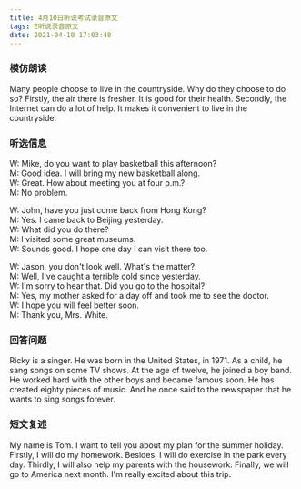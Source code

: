 ```yaml
---
title: 4月10日听说考试录音原文
tags: E听说录音原文
date: 2021-04-10 17:03:48
---
```




### 模仿朗读

<p>Many people choose to live in the countryside. Why do they choose to do so? Firstly, the air there is fresher. It is good for their health. Secondly, the Internet can do a lot of help. It makes it convenient to live in the countryside. </p>



### 听选信息

<p>W: Mike, do you want to play basketball this afternoon?</br>M: Good idea. I will bring my new basketball along.</br>W: Great. How about meeting you at four p.m.?</br>M: No problem.<p>



<p>W: John, have you just come back from Hong Kong?</br>M: Yes. I came back to Beijing yesterday.</br>W: What did you do there?</br>M: I visited some great museums. </br>W: Sounds good. I hope one day I can visit there too.<p>



<p>W: Jason, you don't look well. What's the matter?</br>M: Well, I've caught a terrible cold since yesterday. </br>W: I'm sorry to hear that. Did you go to the hospital?</br>M: Yes, my mother asked for a day off and took me to see the doctor. </br>W: I hope you will feel better soon.</br>M: Thank you, Mrs. White.<p>

### 回答问题

<p>Ricky is a singer. He was born in the United States, in 1971. As a child, he sang songs on some TV shows. At the age of twelve, he joined a boy band. He worked hard with the other boys and became famous soon. He has created eighty pieces of music. And he once said to the newspaper that he wants to sing songs forever.<p>

### 短文复述

<p>My name is Tom. I want to tell you about my plan for the summer holiday. Firstly, I will do my homework. Besides, I will do exercise in the park every day. Thirdly, I will also help my parents with the housework. Finally, we will go to America next month. I'm really excited about this trip.<p>

